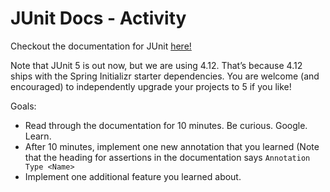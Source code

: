# JUnit Docs - Activity

Checkout the documentation for JUnit [here!](https://junit.org/junit4/javadoc/latest/)

Note that JUnit 5 is out now, but we are using 4.12. That’s because 4.12 ships with the Spring Initializr starter dependencies. You are welcome \(and encouraged\) to independently upgrade your projects to 5 if you like!

Goals:

* Read through the documentation for 10 minutes. Be curious. Google. Learn.
* After 10 minutes, implement one new annotation that you learned \(Note that the heading for assertions in the documentation says `Annotation Type <Name>`
* Implement one additional feature you learned about.

